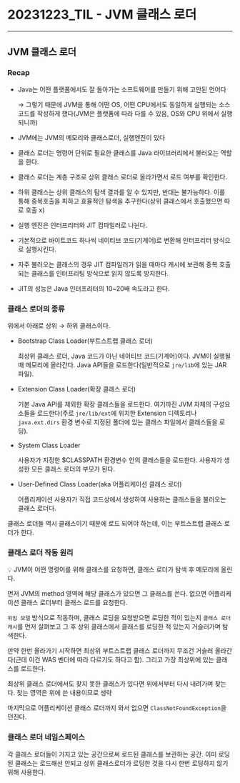 # 20231223_TIL - JVM 클래스 로더

---

## JVM 클래스 로더

### Recap

- Java는 어떤 플랫폼에서도 잘 돌아가는 소프트웨어를 만들기 위해 고안된 언어다
    
    → 그렇기 때문에 JVM을 통해 어떤 OS, 어떤 CPU에서도 동일하게 실행되는 소스코드를 작성하게 했다(JVM은 플랫폼에 따라 다를 수 있음, OS와 CPU 위에서 실행되니까)
    
- JVM에는 JVM의 메모리와 클래스로더, 실행엔진이 있다
- 클래스 로더는 명령어 단위로 필요한 클래스를 Java 라이브러리에서 불러오는 역할을 한다.
- 클래스 로더는 계층 구조로 상위 클래스 로더로 올라가면서 로드 여부를 확인한다.
- 하위 클래스는 상위 클래스의 탐색 결과를 알 수 있지만, 반대는 불가능하다. 이를 통해 중복호출을 피하고 효율적인 탐색을 추구한다(상위 클래스에서 호출했으면 따로 호출 x)
- 실행 엔진은 인터프리터와 JIT 컴파일러로 나뉜다.
- 기본적으로 바이트코드 하나씩 네이티브 코드(기계어)로 변환해 인터프리터 방식으로 실행시킨다.
- 자주 불러오는 클래스의 경우 JIT 컴파일러가 읽을 때마다 캐시에 보관해 중복 호출되는 클래스를 인터프리팅 방식으로 읽지 않도록 방지한다.
- JIT의 성능은 Java 인터프리터의 10~20배 속도라고 한다.

### 클래스 로더의 종류

위에서 아래로 상위 → 하위 클래스이다. 

- Bootstrap Class Loader(부트스트랩 클래스 로더)
    
    최상위 클래스 로더, Java 코드가 아닌 네이티브 코드(기계어)이다. JVM이 실행될 때 메모리에 올라간다. Java API들을 로드한다(일반적으로 `jre/lib`에 있는 JAR 파일).
    
- Extension Class Loader(확장 클래스 로더)
    
    기본 Java API를 제외한 확장 클래스들을 로드한다. 여기까진 JVM 자체의 구성요소들을 로드한다(주로 `jre/lib/ext`에 위치한 Extension 디렉토리나 `java.ext.dirs` 환경 변수로 지정된 폴더에 있는 클래스 파일에서 클래스들을 로딩).
    
- System Class Loader
    
    사용자가 지정한 $CLASSPATH 환경변수 안의 클래스들을 로드한다. 사용자가 생성한 모든 클래스 로더의 부모가 된다.
    
- User-Defined Class Loader(aka 어플리케이션 클래스 로더)
    
    어플리케이션 사용자가 직접 코드상에서 생성하여 사용하는 클래스들을 불러오는 클래스 로더다.
    

클래스 로더들 역시 클래스이기 때문에 로드 되어야 하는데, 이는 부트스트랩 클래스 로더가 한다.

### 클래스 로더 작동 원리

<aside>
💡 JVM이 어떤 명령어를 위해 클래스를 요청하면, 클래스 로더가 탐색 후 메모리에 올린다.

</aside>

먼저 JVM의 method 영역에 해당 클래스가 있으면 그 클래스를 쓴다. 없으면 어플리케이션 클래스 로더부터 클래스 로드를 요청한다.

`위임 모델` 방식으로 작동하며, 클래스 로딩을 요청받으면 로딩한 적이 있는지 `클래스 로더 캐시`를 먼저 살펴보고 그 후 상위 클래스에서 클래스를 로딩한 적 있는지 거슬러가며 탐색한다.

만약 한번 올라가기 시작하면 최상위 부트스트랩 클래스 로더까지 무조건 거슬러 올라간다(근데 이건 WAS 벤더에 따라 다르기도 하다고 함). 그리고 가장 최상위에 있는 클래스를 로드한다.

최상위 클래스 로더에서도 찾지 못한 클래스가 있다면 위에서부터 다시 내려가며 찾는다. 찾는 영역은 위에 쓴 내용이므로 생략

마지막으로 어플리케이션 클래스 로더까지 와서 없으면 `ClassNotFoundException`을 던진다.

### 클래스 로더 네임스페이스

각 클래스 로더들이 가지고 있는 공간으로써 로드된 클래스를 보관하는 공간. 이미 로딩된 클래스는 로드해선 안되고 상위 클래스로더가 로딩한 것을 다시 한번 로딩하지 않기 위해 사용한다.